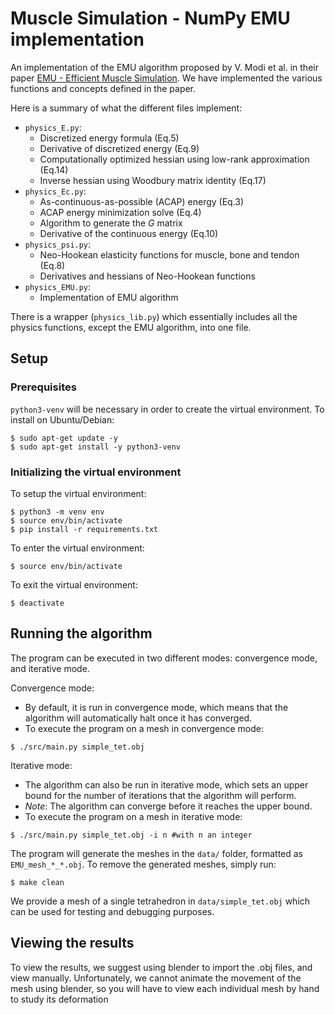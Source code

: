 # Muscle Simulation - NumPy EMU implementation 

An implementation of the EMU algorithm proposed by V. Modi et al. in their paper [EMU - Efficient Muscle Simulation](https://www.dgp.toronto.edu/projects/efficient-muscles/emu.pdf). We have implemented the various functions and concepts defined in the paper.

Here is a summary of what the different files implement:

- `physics_E.py`:
    - Discretized energy formula (Eq.5)
    - Derivative of discretized energy (Eq.9)
    - Computationally optimized hessian using low-rank approximation (Eq.14)
    - Inverse hessian using Woodbury matrix identity (Eq.17)
- `physics_Ec.py`:
    - As-continuous-as-possible (ACAP) energy (Eq.3)
    - ACAP energy minimization solve (Eq.4)
    - Algorithm to generate the $G$ matrix
    - Derivative of the continuous energy (Eq.10)
- `physics_psi.py`:
    - Neo-Hookean elasticity functions for muscle, bone and tendon (Eq.8)
    - Derivatives and hessians of Neo-Hookean functions
- `physics_EMU.py`:
    - Implementation of EMU algorithm

There is a wrapper (`physics_lib.py`) which essentially includes all the physics functions, except the EMU algorithm, into one file. 

## Setup

### Prerequisites

`python3-venv` will be necessary in order to create the virtual environment. To install on Ubuntu/Debian:
```console
$ sudo apt-get update -y
$ sudo apt-get install -y python3-venv 
```

### Initializing the virtual environment

To setup the virtual environment:

```console
$ python3 -m venv env
$ source env/bin/activate
$ pip install -r requirements.txt
```

To enter the virtual environment:
```console
$ source env/bin/activate
```

To exit the virtual environment:
```
$ deactivate
```

## Running the algorithm

The program can be executed in two different modes: convergence mode, and iterative mode.

Convergence mode:
- By default, it is run in convergence mode, which means that the algorithm will automatically halt once it has converged.
- To execute the program on a mesh in convergence mode:
```console
$ ./src/main.py simple_tet.obj
```

Iterative mode:
- The algorithm can also be run in iterative mode, which sets an upper bound for the number of iterations that the algorithm will perform.
- *Note*: The algorithm can converge before it reaches the upper bound.
- To execute the program on a mesh in iterative mode:
```console
$ ./src/main.py simple_tet.obj -i n #with n an integer
```

The program will generate the meshes in the `data/` folder, formatted as `EMU_mesh_*_*.obj`. To remove the generated meshes, simply run:

```console
$ make clean
```

We provide a mesh of a single tetrahedron in `data/simple_tet.obj` which can be used for testing and debugging purposes.

## Viewing the results

To view the results, we suggest using blender to import the .obj files, and view manually. Unfortunately, we cannot animate the movement of the mesh using blender, so you will have to view each individual mesh by hand to study its deformation